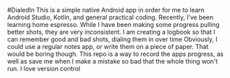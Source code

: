 #DialedIn
This is a simple native Android app in order for me to learn Android Studio, Kotlin, and general practical coding.
Recently, I've been learning home espresso. While I have been making some progress pulling better shots, they are very inconsistent.
I am creating a logbook so that I can remember good and bad shots, dialing them in over time
Obviously, I could use a regular notes app, or write them on a piece of paper. That would be boring though.
This repo is a way to record the apps progress, as well as save me when I make a mistake so bad that the whole thing won't run. I love version control

